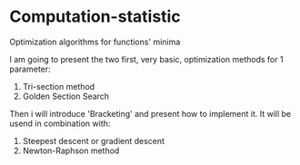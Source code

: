 # Computation-statistic
Optimization algorithms for functions' minima

I am going to present the two first, very basic, optimization methods for 1 parameter:
1. Tri-section method
2. Golden Section Search


Then i will introduce 'Bracketing' and present how to implement it. It will be usend in combination with:
1. Steepest descent or gradient descent
2. Newton-Raphson method



